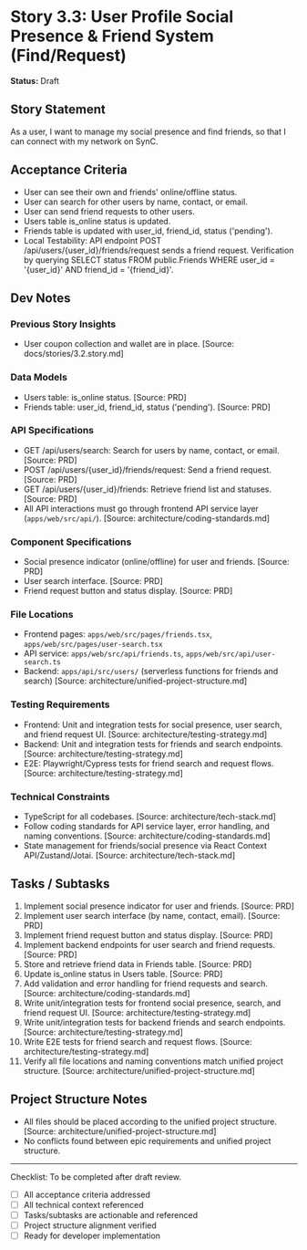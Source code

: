 # Story 3.3: User Profile Social Presence & Friend System (Find/Request)

**Status:** Draft

## Story Statement
As a user,
I want to manage my social presence and find friends,
so that I can connect with my network on SynC.

## Acceptance Criteria
- User can see their own and friends' online/offline status.
- User can search for other users by name, contact, or email.
- User can send friend requests to other users.
- Users table is_online status is updated.
- Friends table is updated with user_id, friend_id, status ('pending').
- Local Testability: API endpoint POST /api/users/{user_id}/friends/request sends a friend request. Verification by querying SELECT status FROM public.Friends WHERE user_id = '{user_id}' AND friend_id = '{friend_id}'.

## Dev Notes
### Previous Story Insights
- User coupon collection and wallet are in place. [Source: docs/stories/3.2.story.md]

### Data Models
- Users table: is_online status. [Source: PRD]
- Friends table: user_id, friend_id, status ('pending'). [Source: PRD]

### API Specifications
- GET /api/users/search: Search for users by name, contact, or email. [Source: PRD]
- POST /api/users/{user_id}/friends/request: Send a friend request. [Source: PRD]
- GET /api/users/{user_id}/friends: Retrieve friend list and statuses. [Source: PRD]
- All API interactions must go through frontend API service layer (`apps/web/src/api/`). [Source: architecture/coding-standards.md]

### Component Specifications
- Social presence indicator (online/offline) for user and friends. [Source: PRD]
- User search interface. [Source: PRD]
- Friend request button and status display. [Source: PRD]

### File Locations
- Frontend pages: `apps/web/src/pages/friends.tsx`, `apps/web/src/pages/user-search.tsx`
- API service: `apps/web/src/api/friends.ts`, `apps/web/src/api/user-search.ts`
- Backend: `apps/api/src/users/` (serverless functions for friends and search)
[Source: architecture/unified-project-structure.md]

### Testing Requirements
- Frontend: Unit and integration tests for social presence, user search, and friend request UI. [Source: architecture/testing-strategy.md]
- Backend: Unit and integration tests for friends and search endpoints. [Source: architecture/testing-strategy.md]
- E2E: Playwright/Cypress tests for friend search and request flows. [Source: architecture/testing-strategy.md]

### Technical Constraints
- TypeScript for all codebases. [Source: architecture/tech-stack.md]
- Follow coding standards for API service layer, error handling, and naming conventions. [Source: architecture/coding-standards.md]
- State management for friends/social presence via React Context API/Zustand/Jotai. [Source: architecture/tech-stack.md]

## Tasks / Subtasks
1. Implement social presence indicator for user and friends. [Source: PRD]
2. Implement user search interface (by name, contact, email). [Source: PRD]
3. Implement friend request button and status display. [Source: PRD]
4. Implement backend endpoints for user search and friend requests. [Source: PRD]
5. Store and retrieve friend data in Friends table. [Source: PRD]
6. Update is_online status in Users table. [Source: PRD]
7. Add validation and error handling for friend requests and search. [Source: architecture/coding-standards.md]
8. Write unit/integration tests for frontend social presence, search, and friend request UI. [Source: architecture/testing-strategy.md]
9. Write unit/integration tests for backend friends and search endpoints. [Source: architecture/testing-strategy.md]
10. Write E2E tests for friend search and request flows. [Source: architecture/testing-strategy.md]
11. Verify all file locations and naming conventions match unified project structure. [Source: architecture/unified-project-structure.md]

## Project Structure Notes
- All files should be placed according to the unified project structure. [Source: architecture/unified-project-structure.md]
- No conflicts found between epic requirements and unified project structure.

---

Checklist: To be completed after draft review.
- [ ] All acceptance criteria addressed
- [ ] All technical context referenced
- [ ] Tasks/subtasks are actionable and referenced
- [ ] Project structure alignment verified
- [ ] Ready for developer implementation 